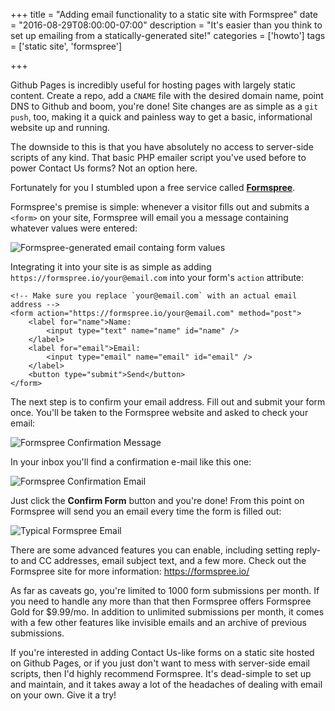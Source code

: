 +++
title = "Adding email functionality to a static site with Formspree"
date = "2016-08-29T08:00:00-07:00"
description = "It's easier than you think to set up emailing from a statically-generated site!"
categories = ['howto']
tags = ['static site', 'formspree']

+++

Github Pages is incredibly useful for hosting pages with largely static content. Create a repo, add a `CNAME` file with the desired domain name, point DNS to Github and boom, you're done! Site changes are as simple as a `git push`, too, making it a quick and painless way to get a basic, informational website up and running.

The downside to this is that you have absolutely no access to server-side scripts of any kind. That basic PHP emailer script you've used before to power Contact Us forms? Not an option here.

Fortunately for you I stumbled upon a free service called [**Formspree**](https://formspree.io/).

Formspree's premise is simple: whenever a visitor fills out and submits a `<form>` on your site, Formspree will email you a message containing whatever values were entered:

![Formspree-generated email containg form values](/images/adding-email-to-static-sites-with-formspree/formspree-email.png)

Integrating it into your site is as simple as adding `https://formspree.io/your@email.com` into your form's `action` attribute:

```
<!-- Make sure you replace `your@email.com` with an actual email address -->
<form action="https://formspree.io/your@email.com" method="post">
    <label for="name">Name:
        <input type="text" name="name" id="name" />
    </label>
    <label for="email">Email:
        <input type="email" name="email" id="email" />
    </label>
    <button type="submit">Send</button>
</form>
```

The next step is to confirm your email address. Fill out and submit your form once. You'll be taken to the Formspree website and asked to check your email:

![Formspree Confirmation Message](/images/adding-email-to-static-sites-with-formspree/formspree-confirm.png)

In your inbox you'll find a confirmation e-mail like this one:

![Formspree Confirmation Email](/images/adding-email-to-static-sites-with-formspree/formspree-confirm-email.png)

Just click the **Confirm Form** button and you're done! From this point on Formspree will send you an email every time the form is filled out:

![Typical Formspree Email](/images/adding-email-to-static-sites-with-formspree/formspree-email.png)

There are some advanced features you can enable, including setting reply-to and CC addresses, email subject text, and a few more. Check out the Formspree site for more information: https://formspree.io/

As far as caveats go, you're limited to 1000 form submissions per month. If you need to handle any more than that then Formspree offers Formspree Gold for $9.99/mo. In addition to unlimited submissions per month, it comes with a few other features like invisible emails and an archive of previous submissions.

If you're interested in adding Contact Us-like forms on a static site hosted on Github Pages, or if you just don't want to mess with server-side email scripts, then I'd highly recommend Formspree. It's dead-simple to set up and maintain, and it takes away a lot of the headaches of dealing with email on your own. Give it a try!